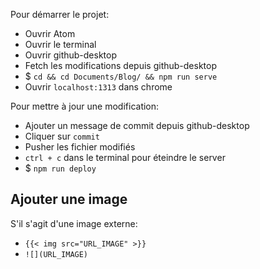 Pour démarrer le projet:
- Ouvrir Atom
- Ouvrir le terminal
- Ouvrir github-desktop
- Fetch les modifications depuis github-desktop
- $ `cd && cd Documents/Blog/ && npm run serve`
- Ouvrir `localhost:1313` dans chrome

Pour mettre à jour une modification:
- Ajouter un message de commit depuis github-desktop
- Cliquer sur `commit`
- Pusher les fichier modifiés
- `ctrl + c` dans le terminal pour éteindre le server
- $ `npm run deploy`

## Ajouter une image

S'il s'agit d'une image externe:
- `{{< img src="URL_IMAGE" >}}`
- `![](URL_IMAGE)`
